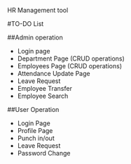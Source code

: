 HR Management tool

#TO-DO List

##Admin operation
* Login page
* Department Page (CRUD operations)
* Employees Page (CRUD operations)
* Attendance Update Page
* Leave Request 
* Employee Transfer
* Employee Search

##User Operation
* Login Page
* Profile Page
* Punch in/out
* Leave Request
* Password Change
